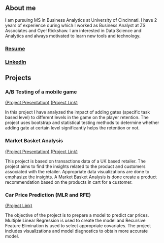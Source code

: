 ## About me

I am pursuing MS in Business Analytics at University of Cincinnati. I have 2 years of experience during which I worked as Business Analyst at ZS Associates and Oye! Rickshaw.
I am interested in Data Science and Analytics and always motivated to learn new tools and technology.

### [Resume](https://skmohap.github.io/Resume/)

### [LinkedIn](https://www.linkedin.com/in/sameer-kumar-mohapatra/)

## Projects

### A/B Testing of a mobile game
[(Project Presentation)](https://skmohap.github.io/ABTesting/Presentation/)
[(Project Link)](https://skmohap.github.io/ABTesting/)

In this project I have analyzed the impact of adding gates (specific task based level) to different levels in the game on the player retention. The project uses bootstrap and statistical testing methods to determine whether adding gate at certain level significantly helps the retention or not.

### Market Basket Analysis
[(Project Presentation)](https://skmohap.github.io/SalesTrendAnalysis/presentation/)
[(Project Link)](https://skmohap.github.io/SalesTrendAnalysis/)

This project is based on transactions data of a UK based retailer. The project aims to find the insights related to the product and customers associated with the retailer. Appropriate data visualizations are done to emphasize the insights. A Market Basket Analysis is done create a product recommendation based on the products in cart for a customer.

### Car Price Prediction (MLR and RFE)
[(Project Link)](https://skmohap.github.io/CarPrice)

The objective of the project is to prepare a model to predict car prices. Multiple Linear Regression is used to create the model and Recursive Feature Elimination is used to select appropriate covariates. The project includes visualizations and model diagnostics to obtain more accurate model. 

